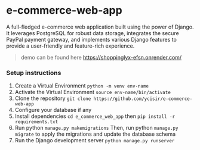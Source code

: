 # e-commerce-web-app
A full-fledged e-commerce web application built using the power of Django. It leverages PostgreSQL for robust data storage, integrates the secure PayPal payment gateway, and implements various Django features to provide a user-friendly and feature-rich experience.

> demo can be found here https://shoppinglyx-efsn.onrender.com/

### Setup instructions
1. Create a Virtual Environment `python -m venv env-name`
2. Activate the Virtual Environment `source env-name/bin/activate`
4. Clone the repository `git clone https://github.com/ycisir/e-commerce-web-app`
5. Configure your database if any
6. Install dependencies `cd e_commerce_web_app` then `pip install -r requirements.txt`
7. Run python `manage.py makemigrations` Then, run python `manage.py migrate` to apply the migrations and update the database schema
8. Run the Django development server `python manage.py runserver`
